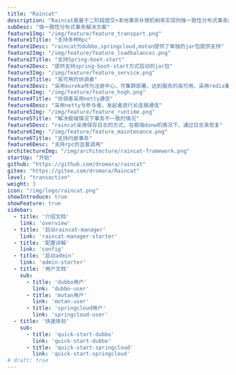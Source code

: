 ```yaml
---
title: "Raincat"
description: "Raincat是基于二阶段提交+本地事务补偿机制来实现的强一致性分布式事务解决方案。无缝支持dubbo,motan,springcloud等Rpc框架的微服务。"
subDesc: "强一致性分布式事务解决方案"
feature1Img: "/img/feature/feature_transpart.png"
feature1Title: "支持多种Rpc"
feature1Desc: "raincat为dubbo,springcloud,motan提供了单独的jar包提供支持"
feature2Img: "/img/feature/feature_loadbalances.png"
feature2Title: "支持Spring-boot-start"
feature2Desc: "提供支持spring-boot-start方式启动的jar包"
feature3Img: "/img/feature/feature_service.png"
feature3Title: "高可用的协调者"
feature3Desc: "采用eureka作为注册中心，可集群部署，达到服务的高可用，采用redis集群来分布式存储事务数据"
feature4Img: "/img/feature/feature_hogh.png"
feature4Title: "协调者采用netty通信"
feature4Desc: "采用netty与参与者，发起者进行长连接通信"
feature5Img: "/img/feature/feature_runtime.png"
feature5Title: "解决极端情况下事务不一致的情况"
feature5Desc: "raincat采用保存日志的方式，在极端donw机情况下，通过日志来恢复"
feature6Img: "/img/feature/feature_maintenance.png"
feature6Title: "支持内嵌事务"
feature6Desc: "支持rpc的且套调用"
architectureImg: "/img/architecture/raincat-framework.png"
startUp: "开始"
github: "https://github.com/dromara/raincat"
gitee: "https://gitee.com/dromara/Raincat"
level: "transaction"
weight: 3
icon: "/img/logo/raincat.png"
showIntroduce: true
showFeature: true
sidebar:
  - title: '介绍文档'  	
    link: 'overview'
  - title: '启动raincat-manager'  	
    link: 'raincat-manager-starter'
  - title: '配置详解'  	
    link: 'config'
  - title: '启动admin'  	
    link: 'admin-starter'
  - title: '用户文档'  	
    sub:
      - title: 'dubbo用户'  	
        link: 'dubbo-user'
      - title: 'motan用户'  	
        link: 'motan-user'
      - title: 'springcloud用户'  	
        link: 'springcloud-user'
  - title: '快速体验'  	
    sub:
      - title: 'quick-start-dubbo'  	
        link: 'quick-start-dubbo'
      - title: 'quick-start-springcloud'  	
        link: 'quick-start-springcloud'
# draft: true
---
```


